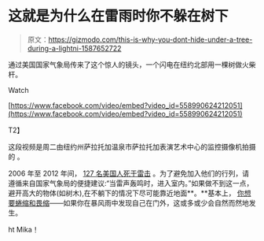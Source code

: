 # 这就是为什么在雷雨时你不躲在树下

> 原文：<https://gizmodo.com/this-is-why-you-dont-hide-under-a-tree-during-a-lightni-1587652722>

通过美国国家气象局传来了这个惊人的镜头，一个闪电在纽约北部用一棵树做火柴杆。

Watch

[https://www.facebook.com/video/embed?video_id=558990624212051](https://www.facebook.com/video/embed?video_id=558990624212051)

T2】

这段视频是周二由纽约州萨拉托加温泉市萨拉托加表演艺术中心的监控摄像机拍摄的 。

2006 年至 2012 年间， [127 名美国人死于雷击](https://gizmodo.com/new-statistics-on-lightning-deaths-in-the-u-s-reveal-w-560760736) 。为了避免加入他们的行列，请遵循来自国家气象局的便捷建议:“当雷声轰鸣时，进入室内。”如果做不到这一点，避开高大的物体(如树木),在不躺下的情况下尽可能靠近地面**。**基本上， [你想要蜷缩和畏缩](https://gizmodo.com/how-to-survive-a-lightning-strike-1286683177)——如果你在暴风雨中发现自己在门外，这或多或少会自然而然地发生。

ht Mika！
